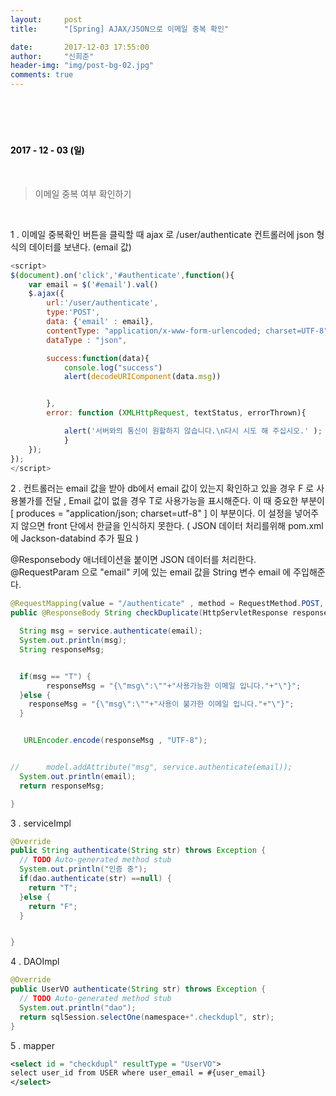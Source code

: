 ```yaml
---
layout:     post
title:      "[Spring] AJAX/JSON으로 이메일 중복 확인"

date:       2017-12-03 17:55:00
author:     "신희준"
header-img: "img/post-bg-02.jpg"
comments: true
---
```



<head>
 <meta property="og:type" content="website">
 <meta property="og:title" content="스프링 AJAX 이메일 중복확인">
 <meta property="og:description" content="스프링 AJAX 이메일 중복확인">
 <meta property="og:url" content="http://shj7242.github.io/2017/12/03/Spring27/">

 <meta name="twitter:card" content="summary">
  <meta name="twitter:title" content="스프링 AJAX 이메일 중복확인">
  <meta name="twitter:description" content="스프링 AJAX 이메일 중복확인">
  <meta name="FACEBOOK:domain" content="http://shj7242.github.io/2017/12/03/Spring27/">
  <meta name="facebook:card" content="summary">
   <meta name="facebook:title" content="스프링 AJAX 이메일 중복확인">
   <meta name="facebook:description" content="스프링 AJAX 이메일 중복확인">
   <meta name="facebook:domain" content="http://shj7242.github.io/2017/12/03/Spring27/">


 </head>

<br>
<H4 style ="font-weight:bold; color:black;"> </H4>
<br>
<H4 style ="font-weight:bold; color : black">2017 - 12 - 03 (일)</H4>

<br>

> 이메일 중복 여부 확인하기

<br>

1 . 이메일 중복확인 버튼을 클릭할 때 ajax 로 /user/authenticate 컨트롤러에 json 형식의 데이터를 보낸다. (email 값)

~~~JavaScript
<script>
$(document).on('click','#authenticate',function(){
	var email = $('#email').val()
    $.ajax({
        url:'/user/authenticate',
        type:'POST',
        data: {'email' : email},
        contentType: "application/x-www-form-urlencoded; charset=UTF-8",
        dataType : "json",

        success:function(data){
            console.log("success")
            alert(decodeURIComponent(data.msg))


        },
        error: function (XMLHttpRequest, textStatus, errorThrown){

        	alert('서버와의 통신이 원할하지 않습니다.\n다시 시도 해 주십시오.' );
        	}
    });
});
</script>
~~~

2 . 컨트롤러는 email 값을 받아 db에서 email 값이 있는지 확인하고 있을 경우 F 로 사용불가를 전달 , Email 값이 없을 경우 T로 사용가능을 표시해준다. 이 때 중요한 부분이 [ produces = "application/json; charset=utf-8" ]
이 부분이다. 이 설정을 넣어주지 않으면 front 단에서 한글을 인식하지 못한다. ( JSON 데이터 처리를위해 pom.xml 에 Jackson-databind 추가 필요 )

@Responsebody 애너테이션을 붙이면 JSON 데이터를 처리한다. @RequestParam 으로 "email" 키에 있는 email 값을 String 변수 email 에 주입해준다.

~~~java
@RequestMapping(value = "/authenticate" , method = RequestMethod.POST, produces = "application/json; charset=utf-8")
public @ResponseBody String checkDuplicate(HttpServletResponse response,  @RequestParam("email") String email, Model model)throws Exception {

  String msg = service.authenticate(email);
  System.out.println(msg);
  String responseMsg;


  if(msg == "T") {
        responseMsg = "{\"msg\":\""+"사용가능한 이메일 입니다."+"\"}";
  }else {
    responseMsg = "{\"msg\":\""+"사용이 불가한 이메일 입니다."+"\"}";
  }


   URLEncoder.encode(responseMsg , "UTF-8");


//		model.addAttribute("msg", service.authenticate(email));
  System.out.println(email);
  return responseMsg;

}
~~~

3 . serviceImpl

~~~java
@Override
public String authenticate(String str) throws Exception {
  // TODO Auto-generated method stub
  System.out.println("인증 중");
  if(dao.authenticate(str) ==null) {
    return "T";
  }else {
    return "F";
  }


}
~~~

4 . DAOImpl

~~~java
@Override
public UserVO authenticate(String str) throws Exception {
  // TODO Auto-generated method stub
  System.out.println("dao");
  return sqlSession.selectOne(namespace+".checkdupl", str);
}
~~~

5 . mapper

~~~xml
<select id = "checkdupl" resultType = "UserVO">
select user_id from USER where user_email = #{user_email}
</select>
~~~
